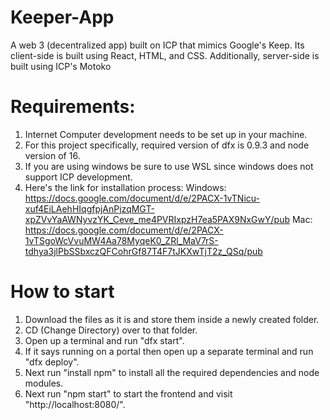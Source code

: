 # Keeper-App
A web 3 (decentralized app) built on ICP that mimics Google's Keep. Its client-side is built using React, HTML, and CSS. Additionally, server-side is built using ICP's Motoko
# Requirements: 
1. Internet Computer development needs to be set up in your machine. 
2. For this project specifically, required version of dfx is 0.9.3 and node version of 16.
3. If you are using windows be sure to use WSL since windows does not support ICP development.
4. Here's the link for installation process:
   Windows: https://docs.google.com/document/d/e/2PACX-1vTNicu-xuf4EiLAehHIqgfpjAnPjzqMGT-xpZVvYaAWNyvzYK_Ceve_me4PVRIxpzH7ea5PAX9NxGwY/pub
   Mac: https://docs.google.com/document/d/e/2PACX-1vTSgoWcVvuMW4Aa78MyqeK0_ZRl_MaV7rS-tdhya3jlPbSSbxczQFCohrGf87T4F7tJKXwTjT2z_QSq/pub 
# How to start
1. Download the files as it is and store them inside a newly created folder.
2. CD (Change Directory) over to that folder.
3. Open up a terminal and run "dfx start".
4. If it says running on a portal then open up a separate terminal and run "dfx deploy".
5. Next run "install npm" to install all the required dependencies and node modules.
6. Next run "npm start" to start the frontend and visit "http://localhost:8080/". 
